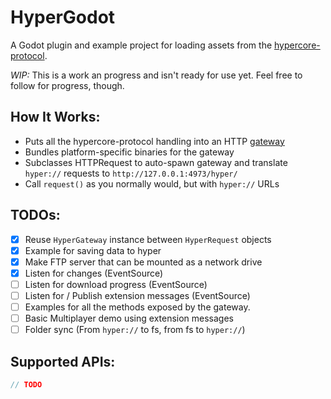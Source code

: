 # HyperGodot

A Godot plugin and example project for loading assets from the [hypercore-protocol](https://hypercore-protocol.org/).

*WIP:* This is a work an progress and isn't ready for use yet. Feel free to follow for progress, though.

## How It Works:

- Puts all the hypercore-protocol handling into an HTTP [gateway](https://github.com/RangerMauve/hyper-gateway)
- Bundles platform-specific binaries for the gateway
- Subclasses HTTPRequest to auto-spawn gateway and translate `hyper://` requests to `http://127.0.0.1:4973/hyper/`
- Call `request()` as you normally would, but with `hyper://` URLs

## TODOs:

- [x] Reuse `HyperGateway` instance between `HyperRequest` objects
- [x] Example for saving data to hyper
- [x] Make FTP server that can be mounted as a network drive
- [x] Listen for changes (EventSource)
- [ ] Listen for download progress (EventSource)
- [ ] Listen for / Publish extension messages (EventSource)
- [ ] Examples for all the methods exposed by the gateway.
- [ ] Basic Multiplayer demo using extension messages
- [ ] Folder sync (From `hyper://` to fs, from fs to `hyper://`)

## Supported APIs:

```JavaScript
// TODO
```

